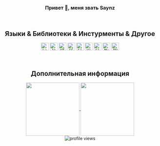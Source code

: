 <h3 align="center">Привет 👋, меня звать Saynz</h3>
<br>
<h2 align="center">Языки & Библиотеки & Инстурменты & Другое</h2>

<p align="center">
  <code><img title="Lua" height="25" src="https://www.flaticon.com/svg/vstatic/svg/29/29488.svg?token=exp=1614192506~hmac=5520ff399b685d298c173ae028d4c903"></code>
  <code><img title="Javascript" height="25" src="https://www.flaticon.com/svg/vstatic/svg/2721/2721272.svg?token=exp=1614192484~hmac=6cee4664b738966847d27291c773bf87"></code>
  <code><img title="HTML5" height="25" src="https://www.flaticon.com/svg/vstatic/svg/1051/1051277.svg?token=exp=1614192466~hmac=a5ee15e65fa2d77cb6beee9bfb67189f"></code>
  <code><img title="CSS" height="25" src="https://www.flaticon.com/svg/vstatic/svg/732/732190.svg?token=exp=1614192442~hmac=bea6e4f5b75e21fee73bcf88848c3bad"></code>
  <code><img title="Git" height="25" src="https://www.flaticon.com/svg/vstatic/svg/2111/2111288.svg?token=exp=1614192536~hmac=1ab52e16ff4e33c24dfc823360e1c93d"></code>
  <code><img title="Visual Studio Code" height="25" src="https://www.flaticon.com/svg/vstatic/svg/906/906324.svg?token=exp=1614192556~hmac=b7766daf5acea9a1321c6bd6146af420"></code>
  <code><img title="GitHub" height="25" src="https://www.flaticon.com/svg/vstatic/svg/733/733553.svg?token=exp=1614192573~hmac=bbde5c785b9b3bc771d17d2d546e3249"></code>
  <code><img title="MySQL" height="25" src="https://www.flaticon.com/svg/vstatic/svg/1199/1199128.svg?token=exp=1614192590~hmac=0edbd8148e1686dba8737f72dad7ea0b"></code>
  <code><img title="PHP" height="25" src="https://www.flaticon.com/svg/vstatic/svg/919/919830.svg?token=exp=1614192605~hmac=1adfaeea1e94c61b7b9505bd0256294e"></code>
</p>

<br>
<h2 align="center">Дополнительная информация</h2>
<p align=center>
  <a href="https://github.com/anuraghazra/github-readme-stats" title="Go to Source">
    <img height=175 align="center" src="https://github-readme-stats.vercel.app/api?username=seynz&show_icons=true&theme=gotham">
  </a>
  <a href="https://github.com/anuraghazra/github-readme-stats">
  <img height=175 align="center" src="https://github-readme-stats.vercel.app/api/top-langs/?username=seynz&hide=c%23,powershell,java&title_color=2aa889&text_color=99d1ce&icon_color=2bbc8a&bg_color=0c1014&langs_count=8&layout=compact" />
  </a>
<br>
<img src="https://gpvc.arturio.dev/seynz" alt="profile views">
</p>
